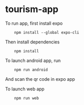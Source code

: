 # tourism-app
To run app, first install expo

```
	npm install --global expo-cli
```
Then install dependencies
```
	npm install
```

To launch android app, run

```
	npm run android
```
And scan the qr code in expo app

To launch web app
```
	npm run web
```
